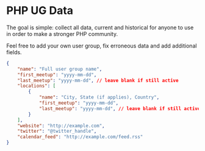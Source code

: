 # PHP UG Data

The goal is simple: collect all data, current and historical for anyone to use in order to make a stronger PHP community.

Feel free to add your own user group, fix erroneous data and add additional fields.

```json
{
    "name": "Full user group name",
    "first_meetup": "yyyy-mm-dd",
    "last_meetup": "yyyy-mm-dd", // leave blank if still active
    "locations": [
        {
            "name": "City, State (if applies), Country",
            "first_meetup": "yyyy-mm-dd",
            "last_meetup": "yyyy-mm-dd", // leave blank if still active
        }
    ],
    "website": "http://example.com",
    "twitter": "@twitter_handle",
    "calendar_feed": "http://example.com/feed.rss"
}
```